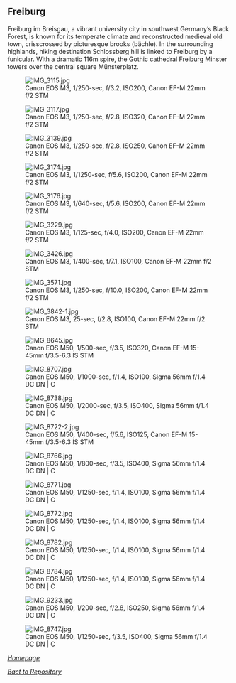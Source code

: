 ## Freiburg

Freiburg im Breisgau, a vibrant university city in southwest Germany’s Black Forest, is known for its temperate climate and reconstructed medieval old town, crisscrossed by picturesque brooks (bächle). In the surrounding highlands, hiking destination Schlossberg hill is linked to Freiburg by a funicular. With a dramatic 116m spire, the Gothic cathedral Freiburg Minster towers over the central square Münsterplatz.

<link rel='stylesheet' href='/Shutter101/css/photo-tile.css'>
<div class='gallery'>
	<figure>
		<img src='/Shutter101/photos/Freiburg/img/IMG_3115.jpg' alt='IMG_3115.jpg'>
		<figcaption>Canon EOS M3, 1/250-sec, f/3.2, ISO200, Canon EF-M 22mm f/2 STM</figcaption>
	</figure>
	<figure>
		<img src='/Shutter101/photos/Freiburg/img/IMG_3117.jpg' alt='IMG_3117.jpg'>
		<figcaption>Canon EOS M3, 1/250-sec, f/2.8, ISO320, Canon EF-M 22mm f/2 STM</figcaption>
	</figure>
	<figure>
		<img src='/Shutter101/photos/Freiburg/img/IMG_3139.jpg' alt='IMG_3139.jpg'>
		<figcaption>Canon EOS M3, 1/250-sec, f/2.8, ISO250, Canon EF-M 22mm f/2 STM</figcaption>
	</figure>
	<figure>
		<img src='/Shutter101/photos/Freiburg/img/IMG_3174.jpg' alt='IMG_3174.jpg'>
		<figcaption>Canon EOS M3, 1/1250-sec, f/5.6, ISO200, Canon EF-M 22mm f/2 STM</figcaption>
	</figure>
	<figure>
		<img src='/Shutter101/photos/Freiburg/img/IMG_3176.jpg' alt='IMG_3176.jpg'>
		<figcaption>Canon EOS M3, 1/640-sec, f/5.6, ISO200, Canon EF-M 22mm f/2 STM</figcaption>
	</figure>
	<figure>
		<img src='/Shutter101/photos/Freiburg/img/IMG_3229.jpg' alt='IMG_3229.jpg'>
		<figcaption>Canon EOS M3, 1/125-sec, f/4.0, ISO200, Canon EF-M 22mm f/2 STM</figcaption>
	</figure>
	<figure>
		<img src='/Shutter101/photos/Freiburg/img/IMG_3426.jpg' alt='IMG_3426.jpg'>
		<figcaption>Canon EOS M3, 1/400-sec, f/7.1, ISO100, Canon EF-M 22mm f/2 STM</figcaption>
	</figure>
	<figure>
		<img src='/Shutter101/photos/Freiburg/img/IMG_3571.jpg' alt='IMG_3571.jpg'>
		<figcaption>Canon EOS M3, 1/250-sec, f/10.0, ISO200, Canon EF-M 22mm f/2 STM</figcaption>
	</figure>
	<figure>
		<img src='/Shutter101/photos/Freiburg/img/IMG_3842-1.jpg' alt='IMG_3842-1.jpg'>
		<figcaption>Canon EOS M3, 25-sec, f/2.8, ISO100, Canon EF-M 22mm f/2 STM</figcaption>
	</figure>
<figure>
	<img src='/Shutter101/photos/Freiburg/img/IMG_8645.jpg' alt='IMG_8645.jpg'>
	<figcaption>Canon EOS M50, 1/500-sec, f/3.5, ISO320, Canon EF-M 15-45mm f/3.5-6.3 IS STM</figcaption>
</figure>
<figure>
	<img src='/Shutter101/photos/Freiburg/img/IMG_8707.jpg' alt='IMG_8707.jpg'>
	<figcaption>Canon EOS M50, 1/1000-sec, f/1.4, ISO100, Sigma 56mm f/1.4 DC DN | C</figcaption>
</figure>
<figure>
	<img src='/Shutter101/photos/Freiburg/img/IMG_8738.jpg' alt='IMG_8738.jpg'>
	<figcaption>Canon EOS M50, 1/2000-sec, f/3.5, ISO400, Sigma 56mm f/1.4 DC DN | C</figcaption>
</figure>
<figure>
	<img src='/Shutter101/photos/Freiburg/img/IMG_8722-2.jpg' alt='IMG_8722-2.jpg'>
	<figcaption>Canon EOS M50, 1/400-sec, f/5.6, ISO125, Canon EF-M 15-45mm f/3.5-6.3 IS STM</figcaption>
</figure>
<figure>
	<img src='/Shutter101/photos/Freiburg/img/IMG_8766.jpg' alt='IMG_8766.jpg'>
	<figcaption>Canon EOS M50, 1/800-sec, f/3.5, ISO400, Sigma 56mm f/1.4 DC DN | C</figcaption>
</figure>
<figure>
	<img src='/Shutter101/photos/Freiburg/img/IMG_8771.jpg' alt='IMG_8771.jpg'>
	<figcaption>Canon EOS M50, 1/1250-sec, f/1.4, ISO100, Sigma 56mm f/1.4 DC DN | C</figcaption>
</figure>
<figure>
	<img src='/Shutter101/photos/Freiburg/img/IMG_8772.jpg' alt='IMG_8772.jpg'>
	<figcaption>Canon EOS M50, 1/1250-sec, f/1.4, ISO100, Sigma 56mm f/1.4 DC DN | C</figcaption>
</figure>
<figure>
	<img src='/Shutter101/photos/Freiburg/img/IMG_8782.jpg' alt='IMG_8782.jpg'>
	<figcaption>Canon EOS M50, 1/1250-sec, f/1.4, ISO100, Sigma 56mm f/1.4 DC DN | C</figcaption>
</figure>
<figure>
	<img src='/Shutter101/photos/Freiburg/img/IMG_8784.jpg' alt='IMG_8784.jpg'>
	<figcaption>Canon EOS M50, 1/1250-sec, f/1.4, ISO100, Sigma 56mm f/1.4 DC DN | C</figcaption>
</figure>
<figure>
	<img src='/Shutter101/photos/Freiburg/img/IMG_9233.jpg' alt='IMG_9233.jpg'>
	<figcaption>Canon EOS M50, 1/200-sec, f/2.8, ISO250, Sigma 56mm f/1.4 DC DN | C</figcaption>
</figure>
<figure>
	<img src='/Shutter101/photos/Freiburg/img/IMG_8747.jpg' alt='IMG_8747.jpg'>
	<figcaption>Canon EOS M50, 1/1250-sec, f/3.5, ISO400, Sigma 56mm f/1.4 DC DN | C</figcaption>
</figure>
</div>

*[Homepage](/Shutter101/README.html)*

*[Bact to Repository](https://github.com/23W-GBAC/Shutter101/tree/main)*
